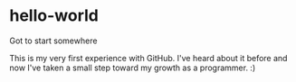 # hello-world
Got to start somewhere

This is my very first experience with GitHub. I've heard about it before 
and now I've taken a small step toward my growth as a programmer. :)
